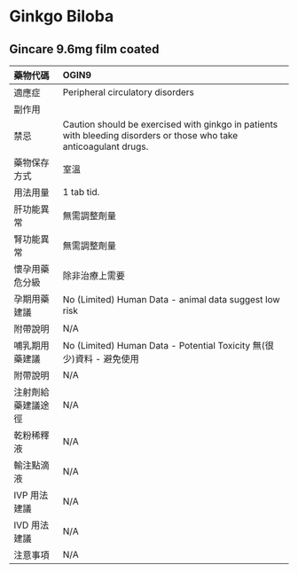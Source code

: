 # Ginkgo Biloba

## Gincare 9.6mg film coated

| 藥物代碼           | OGIN9                                                                                                              |
|:-------------------|:-------------------------------------------------------------------------------------------------------------------|
| 適應症             | Peripheral circulatory disorders                                                                                   |
| 副作用             |                                                                                                                    |
| 禁忌               | Caution should be exercised with ginkgo in patients with bleeding disorders or those who take anticoagulant drugs. |
| 藥物保存方式       | 室溫                                                                                                               |
| 用法用量           | 1 tab tid.                                                                                                         |
| 肝功能異常         | 無需調整劑量                                                                                                       |
| 腎功能異常         | 無需調整劑量                                                                                                       |
| 懷孕用藥危分級     | 除非治療上需要                                                                                                     |
| 孕期用藥建議       | No (Limited) Human Data - animal data suggest low risk                                                             |
| 附帶說明           | N/A                                                                                                                |
| 哺乳期用藥建議     | No (Limited) Human Data - Potential Toxicity 無(很少)資料 - 避免使用                                               |
| 附帶說明           | N/A                                                                                                                |
| 注射劑給藥建議途徑 | N/A                                                                                                                |
| 乾粉稀釋液         | N/A                                                                                                                |
| 輸注點滴液         | N/A                                                                                                                |
| IVP 用法建議       | N/A                                                                                                                |
| IVD 用法建議       | N/A                                                                                                                |
| 注意事項           | N/A                                                                                                                |

